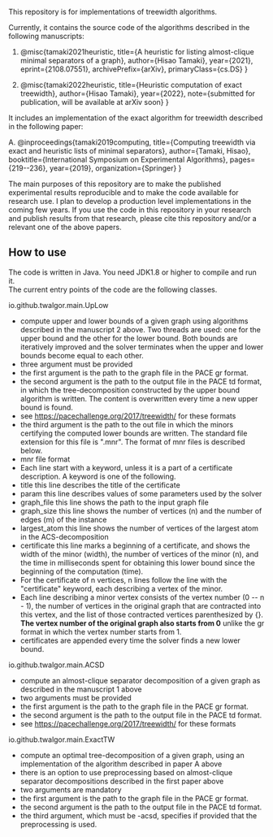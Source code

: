 This repository is for implementations of treewidth algorithms.

Currently, it contains the source code of the algorithms 
described in the following manuscripts:

1. @misc{tamaki2021heuristic,
      title={A heuristic for listing almost-clique minimal separators of a graph}, 
      author={Hisao Tamaki},
      year={2021},
      eprint={2108.07551},
      archivePrefix={arXiv},
      primaryClass={cs.DS}
}

2. @misc{tamaki2022heuristic,
      title={Heuristic computation of exact treewidth}, 
      author={Hisao Tamaki},
      year={2022},
      note={submitted for publication, will be available at arXiv soon}
}

It includes an implementation of the exact algorithm for treewidth described in the following paper:

A. @inproceedings{tamaki2019computing,
  title={Computing treewidth via exact and heuristic lists of minimal separators},
  author={Tamaki, Hisao},
  booktitle={International Symposium on Experimental Algorithms},
  pages={219--236},
  year={2019},
  organization={Springer}
}



The main purposes of this repository are to make the published experimental results reproducible and to make the code available for research use. 
I plan to develop a production level implementations
in the coming few years. If you use the code in this repository in your research and
publish results from that research, 
please cite this repository and/or a relevant one of the above papers.

## How to use
The code is written in Java. You need JDK1.8 or higher to compile and run it.  
The current entry points of the code are the following classes.

io.github.twalgor.main.UpLow
* compute upper and lower bounds of a given graph using algorithms described in the
manuscript 2 above. Two threads are used: one for the upper bound and the other for the lower bound. Both bounds are iteratively improved and the solver terminates when the upper and lower bounds become equal to each other.
* three argument must be provided
 * the first argument is the path to the graph file in the PACE gr format. 
 * the second argument is the path to the output file in the PACE td format, in which the tree-decomposition constructed by the upper bound algorithm is written. The content is overwritten every time a new upper bound is found. 
 * see https://pacechallenge.org/2017/treewidth/ for these formats
 * the third argument is the path to the out file in which the minors certifying the 
 computed lower bounds are written. The standard file extension for this file is ".mnr".
 The format of mnr files is described below.
 * mnr file format
 * Each line start with a keyword, unless it is a part of a certificate description. A keyword is one of the following.
  * title this line describes the title of the certificate
  * param this line describes values of some parameters used by the solver
  * graph_file this line shows the path to the input graph file
  * graph_size this line shows the number of vertices (n) and the number of edges (m) of the instance
  * largest_atom this line shows the number of vertices of the largest atom in the ACS-decomposition
  * certificate this line marks a beginning of a certificate, and shows 
   the width of the minor (width), the number of vertices of the minor (n), and the time
   in milliseconds spent for obtaining this lower bound since the beginning of the    computation (time).
  * For the certificate of n vertices, n lines follow the line with the "certificate" keyword, each describing a vertex of the minor.
  * Each line describing a minor vertex consists of the vertex number (0 -- n - 1), the    number of vertices in the original graph that are contracted into this vertex, and the list of those contracted vertices parenthesized by {}. **The vertex number of the original graph also starts from 0** unlike the gr format in which the vertex number starts from 1.
  * certificates are appended every time the solver finds a new lower bound.
 
io.github.twalgor.main.ACSD
* compute an almost-clique separator decomposition of a given graph as described in the manuscript 1 above
* two arguments must be provided
 * the first argument is the path to the graph file in the PACE gr format. 
 * the second argument is the path to the output file in the PACE td format. 
 * see https://pacechallenge.org/2017/treewidth/ for these formats

io.github.twalgor.main.ExactTW
* compute an optimal tree-decomposition of a given graph, using an implementation of the algorithm described in paper A above
* there is an option to use preprocessing based on almost-clique separator decompositions described in the first paper above
* two arguments are mandatory
 * the first argument is the path to the graph file in the PACE gr format. 
 * the second argument is the path to the output file in the PACE td format. 
 * the third argument, which must be -acsd, specifies if provided that the preprocessing is used.




 



